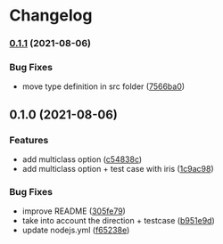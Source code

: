 # Changelog

### [0.1.1](https://www.github.com/mljs/roc-multiclass/compare/v0.1.0...v0.1.1) (2021-08-06)


### Bug Fixes

* move type definition in src folder ([7566ba0](https://www.github.com/mljs/roc-multiclass/commit/7566ba09e8a1c7af1612c45b5d2402319aca29ff))

## 0.1.0 (2021-08-06)

### Features

- add multiclass option ([c54838c](https://www.github.com/mljs/roc-multiclass/commit/c54838c150e19b448a205f1f81e3ce5845cba539))
- add multiclass option + test case with iris ([1c9ac98](https://www.github.com/mljs/roc-multiclass/commit/1c9ac9813aa326b51fa7a2921d9f040bf517e9df))

### Bug Fixes

- improve README ([305fe79](https://www.github.com/mljs/roc-multiclass/commit/305fe79645367f4a83f7d667c3ca3d0df94efbde))
- take into account the direction + testcase ([b951e9d](https://www.github.com/mljs/roc-multiclass/commit/b951e9d190b5de431af2e980d41b9378906a5ed3))
- update nodejs.yml ([f65238e](https://www.github.com/mljs/roc-multiclass/commit/f65238e608fb769b00babab0eb1d3ec1ffa80643))
